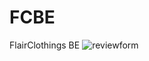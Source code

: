 # FCBE
FlairClothings BE
![reviewform](https://user-images.githubusercontent.com/64404614/204084342-79e76b78-d47f-4515-ab0a-2a8bdaadd638.png)
